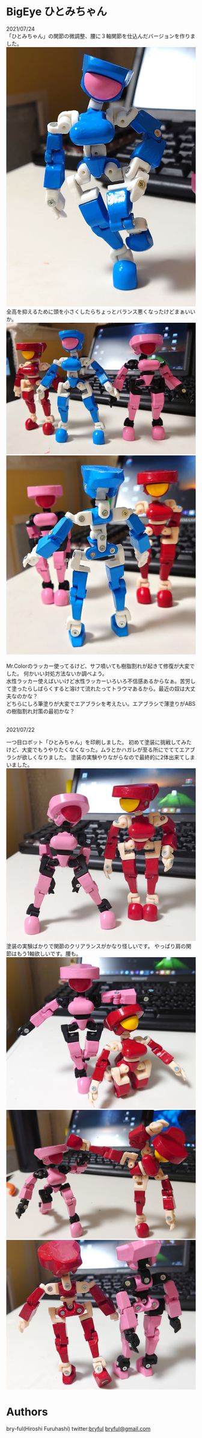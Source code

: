 ﻿# BigEye ひとみちゃん
2021/07/24<br>
「ひとみちゃん」の関節の微調整、腰に３軸関節を仕込んだバージョンを作りました。<br>
![BigEye2_00.jpg](BigEye2_00.jpg)<br>
全高を抑えるために頭を小さくしたらちょっとバランス悪くなったけどまぁいいか。
![BigEye2_01.jpg](BigEye2_01.jpg)<br>
![BigEye2_02.jpg](BigEye2_02.jpg)<br>
<br>
Mr.Colorのラッカー使ってるけど、サフ噴いても樹脂割れが起きて修復が大変でした。
何かいい対処方法ないか調べよう。<br>
水性ラッカー使えばいいけど水性ラッカーいろいろ不信感あるからなぁ。苦労して塗ったらしばらくすると溶けて流れたってトラウマあるから。最近の奴は大丈夫なのかな？<br>
どちらにしろ筆塗りが大変でエアブラシを考えたい。エアブラシで薄塗りがABSの樹脂割れ対策の最初かな？
<br>
<br>

2021/07/22<br>

一つ目ロボット「ひとみちゃん」を印刷しました。
初めて塗装に挑戦してみたけど、大変でもうやりたくなくなった。ムラとかハガレが至る所にでててエアブラシが欲しくなりました。
塗装の実験やりながらなので最終的に2体出来てしまいました。
![BigEye01.jpg](BigEye01.jpg)<br>
塗装の実験ばかりで関節のクリアランスがかなり怪しいです。
やっぱり肩の関節はもう1軸欲しいです。腰も。
![BigEye02.jpg](BigEye02.jpg)<br>
![BigEye03.jpg](BigEye03.jpg)<br>
![BigEye04.jpg](BigEye04.jpg)<br>



# Authors

bry-ful(Hiroshi Furuhashi)
twitter:[bryful](https://twitter.com/bryful)
bryful@gmail.com


